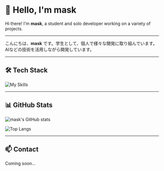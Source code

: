 # 👋 Hello, I'm mask

Hi there! I'm **mask**, a student and solo developer working on a variety of projects.  

---

こんにちは、**mask** です。学生として、個人で様々な開発に取り組んでいます。  
AIなどの技術を活用しながら開発しています。

---

## 🛠️ Tech Stack

![My Skills](https://skillicons.dev/icons?i=java,py,html,js,nextjs,linux,redis,mariadb)

---

## 📊 GitHub Stats

![mask's GitHub stats](https://github-readme-stats.vercel.app/api?username=maskss-1202&show_icons=true&theme=tokyonight&count_private=true)

![Top Langs](https://github-readme-stats.vercel.app/api/top-langs/?username=maskss-1202&layout=compact&theme=tokyonight)

---

## 📫 Contact

Coming soon...
